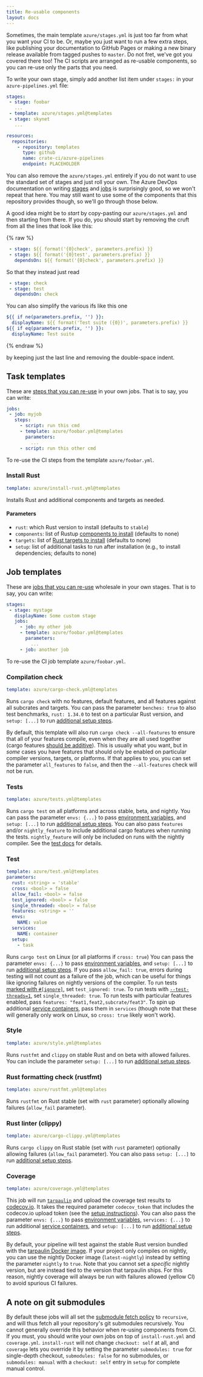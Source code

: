 ```yaml
---
title: Re-usable components
layout: docs
---
```


Sometimes, the main template `azure/stages.yml` is just too far from
what you want your CI to be. Or, maybe you just want to run a few extra
steps, like publishing your documentation to GitHub Pages or making a
new binary release available from tagged pushes to `master`. Do not
fret, we've got you covered there too! The CI scripts are arranged as
re-usable components, so you can re-use only the parts that you need.

To write your own stage, simply add another list item under `stages:`
in your `azure-pipelines.yml` file:


```yaml
stages:
 - stage: foobar
   ...
 - template: azure/stages.yml@templates
 - stage: skynet
   ...

resources:
  repositories:
    - repository: templates
      type: github
      name: crate-ci/azure-pipelines
      endpoint: PLACEHOLDER
```

You can also remove the `azure/stages.yml` entirely if you do not want
to use the standard set of stages and just roll your own. The Azure
DevOps documentation on writing
[stages](https://docs.microsoft.com/en-us/azure/devops/pipelines/process/stages)
and
[jobs](https://docs.microsoft.com/en-us/azure/devops/pipelines/process/phases)
is surprisingly good, so we won't repeat that here. You may still want
to use some of the components that this repository provides though, so
we'll go through those below.

A good idea might be to _start_ by copy-pasting our `azure/stages.yml`
and then starting from there. If you do, you should start by removing
the cruft from all the lines that look like this:

{% raw %}
```yaml
 - stage: ${{ format('{0}check', parameters.prefix) }}
 - stage: ${{ format('{0}test', parameters.prefix) }}
   dependsOn: ${{ format('{0}check', parameters.prefix) }}
```

So that they instead just read

```yaml
 - stage: check
 - stage: test
   dependsOn: check
```

You can also simplify the various ifs like this one

```yaml
${{ if ne(parameters.prefix, '') }}:
  displayName: ${{ format('Test suite ({0})', parameters.prefix) }}
${{ if eq(parameters.prefix, '') }}:
  displayName: Test suite
```
{% endraw %}

by keeping just the last line and removing the double-space indent.


## Task templates

These are [steps that you can
re-use](https://docs.microsoft.com/en-us/azure/devops/pipelines/process/templates#step-re-use)
in your own jobs. That is to say, you can write:

```yaml
jobs:
 - job: myjob
   steps:
     - script: run this cmd
     - template: azure/foobar.yml@templates
       parameters:
         ...
     - script: run this other cmd
```

To re-use the CI steps from the template `azure/foobar.yml`.

### Install Rust

```yaml
template: azure/install-rust.yml@templates
```

Installs Rust and additional components and targets as needed.

#### Parameters

 - `rust`: which Rust version to install (defaults to `stable`)
 - `components`: list of Rustup [components to install](https://rust-lang.github.io/rustup-components-history/) (defaults to none)
 - `targets`: list of [Rust targets to install](https://github.com/rust-lang/rustup.rs/#cross-compilation) (defaults to none)
 - `setup`: list of additional tasks to run after installation (e.g., to install dependencies; defaults to none)

## Job templates

These are [jobs that you can
re-use](https://docs.microsoft.com/en-us/azure/devops/pipelines/process/templates#job-reuse)
wholesale in your own stages. That is to say, you can write:

```yaml
stages:
 - stage: mystage
   displayName: Some custom stage
   jobs:
     - job: my other job
     - template: azure/foobar.yml@templates
       parameters:
         ...
     - job: another job
```

To re-use the CI job template `azure/foobar.yml`.

### Compilation check

```yaml
template: azure/cargo-check.yml@templates
```

Runs `cargo check` with no features, default features, and all features
against all subcrates and targets. You can pass the parameter `benches:
true` to also test benchmarks, `rust: 1.34.0` to test on a particular
Rust version, and `setup: [...]` to run [additional setup
steps](configuration.md#additional-setup-steps).

By default, this template will also run `cargo check --all-features` to
ensure that all of your features compile, even when they are all used
together (cargo features [should be
additive](https://github.com/rust-lang/cargo/issues/4328)). This is
usually what you want, but in _some_ cases you have features that should
only be enabled on particular compiler versions, targets, or platforms.
If that applies to you, you can set the parameter `all_features` to
`false`, and then the `--all-features` check will not be run.

### Tests

```yaml
template: azure/tests.yml@templates
```

Runs `cargo test` on all platforms and across stable, beta, and nightly.
You can pass the parameter `envs: {...}` to pass [environment
variables](configuration.md#environment-variables), and `setup: [...]`
to run [additional setup
steps](configuration.md#additional-setup-steps). You can also pass
`features` and/or `nightly_feature` to include additional cargo features
when running the tests. `nightly_feature` will only be included on runs
with the nightly compiler. See the [test docs](#test) for details.

### Test

```yaml
template: azure/test.yml@templates
parameters:
  rust: <string> = 'stable'
  cross: <bool> = false
  allow_fail: <bool> = false
  test_ignored: <bool> = false
  single_threaded: <bool> = false
  features: <string> = ''
  envs:
    NAME: value
  services:
    NAME: container
  setup:
    - task
```

Runs `cargo test` on Linux (or all platforms if `cross: true`) You can
pass the parameter `envs: {...}` to pass [environment
variables](configuration.md#environment-variables), and `setup: [...]`
to run [additional setup
steps](configuration.md#additional-setup-steps). If you pass
`allow_fail: true`, errors during testing will not count as a failure of
the job, which can be useful for things like ignoring failures on
nightly versions of the compiler. To run tests [marked with
`#[ignore]`](https://doc.rust-lang.org/book/ch11-02-running-tests.html#ignoring-some-tests-unless-specifically-requested),
set `test_ignored: true`. To run tests with
[`--test-threads=1`](https://doc.rust-lang.org/book/ch11-02-running-tests.html#running-tests-in-parallel-or-consecutively),
set `single_threaded: true`. To run tests with particular features
enabled, pass `features: "feat1,feat2,subcrate/feat3"`.
To spin up additional [service
containers](https://docs.microsoft.com/en-us/azure/devops/pipelines/process/service-containers?view=azure-devops&tabs=yaml),
pass them in `services` (though note that these will generally only work
on Linux, so `cross: true` likely won't work).

### Style

```yaml
template: azure/style.yml@templates
```

Runs `rustfmt` and `clippy` on stable Rust and on beta with allowed
failures. You can include the parameter `setup: [...]` to run
[additional setup steps](configuration.md#additional-setup-steps).

### Rust formatting check (rustfmt)

```yaml
template: azure/rustfmt.yml@templates
```

Runs `rustfmt` on Rust stable (set with `rust` parameter) optionally
allowing failures (`allow_fail` parameter).

### Rust linter (clippy)

```yaml
template: azure/cargo-clippy.yml@templates
```

Runs `cargo clippy` on Rust stable (set with `rust` parameter)
optionally allowing failures (`allow_fail` parameter). You can also pass
`setup: [...]` to run [additional setup
steps](configuration.md#additional-setup-steps).

### Coverage

```yaml
template: azure/coverage.yml@templates
```

This job will run [`tarpaulin`](https://github.com/xd009642/tarpaulin)
and upload the coverage test results to
[codecov.io](https://codecov.io/). It takes the required parameter
`codecov_token` that includes the codecov.io upload token (see the
[setup instructions](setup.md#code-coverage)). You can also pass the
parameter `envs: {...}` to pass [environment
variables](configuration.md#environment-variables), `services: {...}` to
run additional [service
containers](https://docs.microsoft.com/en-us/azure/devops/pipelines/process/service-containers?view=azure-devops&tabs=yaml),
and `setup: [...]` to run [additional setup
steps](configuration.md#additional-setup-steps).

By default, your pipeline will test against the stable Rust version
bundled with the [tarpaulin Docker
image](https://github.com/xd009642/tarpaulin#docker). If your project
only compiles on nightly, you can use the nightly Docker image
(`latest-nightly`) instead by setting the parameter `nightly` to `true`.
Note that you cannot set a _specific_ nightly version, but are instead
tied to the version that tarpaulin ships. For this reason, nightly
coverage will always be run with failures allowed (yellow CI) to avoid
spurious CI failures.

## A note on git submodules

By default these jobs will all set the [submodule fetch
policy](https://docs.microsoft.com/en-us/azure/devops/pipelines/repos/github#submodules)
to `recursive`, and will thus fetch all your repository's git submodules
recursively. You cannot generally override this behavior when re-using
components from CI. If you must, you should write your own jobs on top
of `install-rust.yml` and `coverage.yml`. `install-rust` will not change
`checkout: self` at all, and `coverage` lets you override it by setting
the parameter `submodules: true` for single-depth checkout, `submodules:
false` for no submodules, or `submodules: manual` with a `checkout:
self` entry in `setup` for complete manual control.
